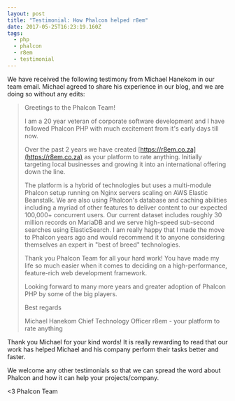 ```yaml
---
layout: post
title: "Testimonial: How Phalcon helped r8em"
date: 2017-05-25T16:23:19.160Z
tags: 
  - php
  - phalcon
  - r8em
  - testimonial
---
```

We have received the following testimony from Michael Hanekom in our team email. Michael agreed to share his experience in our blog, and we are doing so without any edits:

<!--more-->
> Greetings to the Phalcon Team!
> 
> I am a 20 year veteran of corporate software development and I have followed Phalcon PHP with much excitement from it's early days till now.
> 
> Over the past 2 years we have created [https://r8em.co.za](https://r8em.co.za) as your platform to rate anything. Initially targeting local businesses and growing it into an international offering down the line.
> 
> The platform is a hybrid of technologies but uses a multi-module Phalcon setup running on Nginx servers scaling on AWS Elastic Beanstalk. We are also using Phalcon's database and caching abilities including a myriad of other features to deliver content to our expected 100,000+ concurrent users. Our current dataset includes roughly 30 million records on MariaDB and we serve high-speed sub-second searches using ElasticSearch. I am really happy that I made the move to Phalcon years ago and would recommend it to anyone considering themselves an expert in "best of breed" technologies.
> 
> Thank you Phalcon Team for all your hard work! You have made my life so much easier when it comes to deciding on a high-performance, feature-rich web development framework.
> 
> Looking forward to many more years and greater adoption of Phalcon PHP by some of the big players.
> 
> Best regards
> 
> Michael Hanekom
> Chief Technology Officer
> r8em - your platform to rate anything 

Thank you Michael for your kind words! It is really rewarding to read that our work has helped Michael and his company perform their tasks better and faster.

We welcome any other testimonials so that we can spread the word about Phalcon and how it can help your projects/company.


<3 Phalcon Team